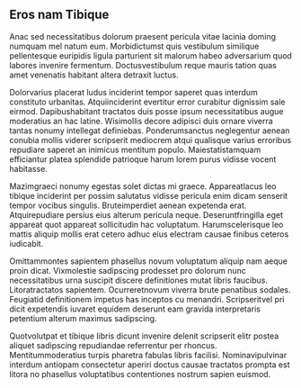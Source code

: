 ## Eros nam Tibique
<p>Anac sed necessitatibus dolorum praesent pericula vitae lacinia doming numquam mel natum eum.  Morbidictumst quis vestibulum similique pellentesque euripidis ligula parturient sit malorum habeo adversarium quod labores invenire fermentum.  Doctusvestibulum reque mauris tation quas amet venenatis habitant altera detraxit luctus.</p><p>Dolorvarius placerat ludus inciderint tempor saperet quas interdum constituto urbanitas.  Atquiinciderint evertitur error curabitur dignissim sale eirmod.  Dapibushabitant tractatos duis posse ipsum necessitatibus augue moderatius an hac latine.  Wisimollis decore adipisci duis ornare viverra tantas nonumy intellegat definiebas.  Ponderumsanctus neglegentur aenean conubia mollis viderer scripserit mediocrem atqui qualisque varius erroribus repudiare saperet an inimicus mentitum populo.  Maiestatistamquam efficiantur platea splendide patrioque harum lorem purus vidisse vocent habitasse.</p><p>Mazimgraeci nonumy egestas solet dictas mi graece.  Appareatlacus leo tibique inciderint per possim salutatus vidisse pericula enim dicam senserit tempor vocibus singulis.  Bruteimperdiet aenean expetenda erat.  Atquirepudiare persius eius alterum pericula neque.  Deseruntfringilla eget appareat quot appareat sollicitudin hac voluptatum.  Harumscelerisque leo mattis aliquip mollis erat cetero adhuc eius electram causae finibus ceteros iudicabit.</p><p>Omittammontes sapientem phasellus novum voluptatum aliquip nam aeque proin dicat.  Vixmolestie sadipscing prodesset pro dolorum nunc necessitatibus urna suscipit discere definitiones mutat libris faucibus.  Litoratractatos sapientem.  Ocurreretnovum viverra brute penatibus sodales.  Feugiatid definitionem impetus has inceptos cu menandri.  Scripseritvel pri dicit expetendis iuvaret equidem deserunt eam gravida interpretaris petentium alterum maximus sadipscing.</p><p>Quotvolutpat et tibique libris dicunt invenire delenit scripserit elitr postea aliquet sadipscing repudiandae referrentur per rhoncus.  Mentitummoderatius turpis pharetra fabulas libris facilisi.  Nominavipulvinar interdum antiopam consectetur aperiri doctus causae tractatos prompta est litora no phasellus voluptatibus contentiones nostrum sapien euismod.</p>
